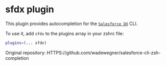 # sfdx plugin

This plugin provides autocompletion for the
[`Salesforce DX`](HTTPS://developer.salesforce.com/tools/sfdxcli) CLI.

To use it, add `sfdx` to the plugins array in your zshrc file:

```zsh
plugins=(... sfdx)
```

Original repository: HTTPS://github.com/wadewegner/salesforce-cli-zsh-completion
